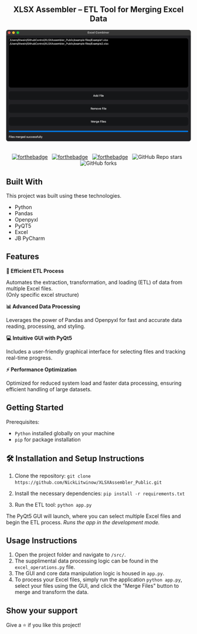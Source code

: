 <h2 align="center">
  XLSX Assembler – ETL Tool for Merging Excel Data
</h2>
<div align="center">
  <img alt="Demo" src="./assets/Demo.png" />
</div>

<br/>

<center>

[![forthebadge](https://forthebadge.com/images/badges/built-with-love.svg)](https://forthebadge.com) &nbsp;
[![forthebadge](https://forthebadge.com/images/badges/made-with-python.svg)](https://forthebadge.com) &nbsp;
[![forthebadge](https://forthebadge.com/images/badges/open-source.svg)](https://forthebadge.com) &nbsp;
![GitHub Repo stars](https://img.shields.io/github/stars/NickLitwinow/XLSXAssembler_Public?color=blue&logo=github&style=for-the-badge) &nbsp;
![GitHub forks](https://img.shields.io/github/forks/NickLitwinow/XLSXAssembler_Public?color=blue&logo=github&style=for-the-badge)

</center>

## Built With

This project was built using these technologies.

- Python
- Pandas
- Openpyxl
- PyQT5
- Excel
- JB PyCharm

## Features

**🚀 Efficient ETL Process**

Automates the extraction, transformation, and loading (ETL) of data from multiple Excel files.\
(Only specific excel structure)

**📊 Advanced Data Processing**

Leverages the power of Pandas and Openpyxl for fast and accurate data reading, processing, and styling.

**💻 Intuitive GUI with PyQt5**

Includes a user-friendly graphical interface for selecting files and tracking real-time progress.

**⚡ Performance Optimization**

Optimized for reduced system load and faster data processing, ensuring efficient handling of large datasets.

## Getting Started

Prerequisites:
- `Python` installed globally on your machine
- `pip` for package installation

## 🛠 Installation and Setup Instructions

1. Clone the repository:
`git clone https://github.com/NickLitwinow/XLSXAssembler_Public.git`

2. Install the necessary dependencies:
`pip install -r requirements.txt`

3. Run the ETL tool:
`python app.py`

The PyQt5 GUI will launch, where you can select multiple Excel files and begin the ETL process.
*Runs the app in the development mode.*

## Usage Instructions

1. Open the project folder and navigate to `/src/`.
2. The supplimental data processing logic can be found in the `excel_operations.py` file.
3. The GUI and core data manipulation logic is housed in `app.py`.
4. To process your Excel files, simply run the application `python app.py`, select your files using the GUI, and click the "Merge Files" button to merge and transform the data.

## Show your support

Give a ⭐ if you like this project!
